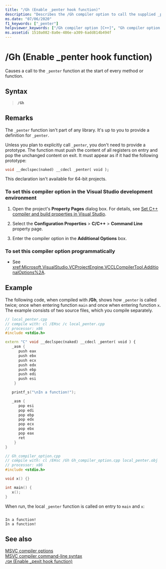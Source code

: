 ```yaml
---
title: "/Gh (Enable _penter hook function)"
description: "Describes the /Gh compiler option to call the supplied _penter function."
ms.date: "07/06/2020"
f1_keywords: ["_penter"]
helpviewer_keywords: ["/Gh compiler option [C++]", "Gh compiler option [C++]", "_penter function", "-Gh compiler option [C++]"]
ms.assetid: 1510a082-8a0e-486e-a309-6add814b494f
---
```

# /Gh (Enable _penter hook function)

Causes a call to the `_penter` function at the start of every method or function.

## Syntax

> **`/Gh`**

## Remarks

The `_penter` function isn't part of any library. It's up to you to provide a definition for `_penter`.

Unless you plan to explicitly call `_penter`, you don't need to provide a prototype. The function must push the content of all registers on entry and pop the unchanged content on exit. It must appear as if it had the following prototype:

```cpp
void __declspec(naked) __cdecl _penter( void );
```

This declaration isn't available for 64-bit projects.

### To set this compiler option in the Visual Studio development environment

1. Open the project's **Property Pages** dialog box. For details, see [Set C++ compiler and build properties in Visual Studio](../working-with-project-properties.md).

1. Select the **Configuration Properties** > **C/C++** > **Command Line** property page.

1. Enter the compiler option in the **Additional Options** box.

### To set this compiler option programmatically

- See <xref:Microsoft.VisualStudio.VCProjectEngine.VCCLCompilerTool.AdditionalOptions%2A>.

## Example

The following code, when compiled with **/Gh**, shows how `_penter` is called twice; once when entering function `main` and once when entering function `x`. The example consists of two source files, which you compile separately.

```cpp
// local_penter.cpp
// compile with: cl /EHsc /c local_penter.cpp
// processor: x86
#include <stdio.h>

extern "C" void __declspec(naked) __cdecl _penter( void ) {
   _asm {
      push eax
      push ebx
      push ecx
      push edx
      push ebp
      push edi
      push esi
    }

   printf_s("\nIn a function!");

   _asm {
      pop esi
      pop edi
      pop ebp
      pop edx
      pop ecx
      pop ebx
      pop eax
      ret
    }
}
```

```cpp
// Gh_compiler_option.cpp
// compile with: cl /EHsc /Gh Gh_compiler_option.cpp local_penter.obj
// processor: x86
#include <stdio.h>

void x() {}

int main() {
   x();
}
```

When run, the local `_penter` function is called on entry to `main` and `x`:

```Output

In a function!
In a function!
```

## See also

[MSVC compiler options](compiler-options.md)<br/>
[MSVC compiler command-line syntax](compiler-command-line-syntax.md)<br/>
[`/GH` (Enable _pexit hook function)](gh-enable-pexit-hook-function.md)
